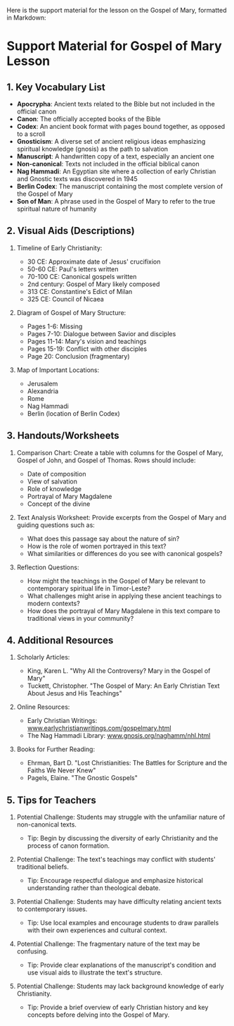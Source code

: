 Here is the support material for the lesson on the Gospel of Mary, formatted in Markdown:

# Support Material for Gospel of Mary Lesson

## 1. Key Vocabulary List

- **Apocrypha**: Ancient texts related to the Bible but not included in the official canon
- **Canon**: The officially accepted books of the Bible
- **Codex**: An ancient book format with pages bound together, as opposed to a scroll
- **Gnosticism**: A diverse set of ancient religious ideas emphasizing spiritual knowledge (gnosis) as the path to salvation
- **Manuscript**: A handwritten copy of a text, especially an ancient one
- **Non-canonical**: Texts not included in the official biblical canon
- **Nag Hammadi**: An Egyptian site where a collection of early Christian and Gnostic texts was discovered in 1945
- **Berlin Codex**: The manuscript containing the most complete version of the Gospel of Mary
- **Son of Man**: A phrase used in the Gospel of Mary to refer to the true spiritual nature of humanity

## 2. Visual Aids (Descriptions)

1. Timeline of Early Christianity:
   - 30 CE: Approximate date of Jesus' crucifixion
   - 50-60 CE: Paul's letters written
   - 70-100 CE: Canonical gospels written
   - 2nd century: Gospel of Mary likely composed
   - 313 CE: Constantine's Edict of Milan
   - 325 CE: Council of Nicaea

2. Diagram of Gospel of Mary Structure:
   - Pages 1-6: Missing
   - Pages 7-10: Dialogue between Savior and disciples
   - Pages 11-14: Mary's vision and teachings
   - Pages 15-19: Conflict with other disciples
   - Page 20: Conclusion (fragmentary)

3. Map of Important Locations:
   - Jerusalem
   - Alexandria
   - Rome
   - Nag Hammadi
   - Berlin (location of Berlin Codex)

## 3. Handouts/Worksheets

1. Comparison Chart:
   Create a table with columns for the Gospel of Mary, Gospel of John, and Gospel of Thomas. Rows should include:
   - Date of composition
   - View of salvation
   - Role of knowledge
   - Portrayal of Mary Magdalene
   - Concept of the divine

2. Text Analysis Worksheet:
   Provide excerpts from the Gospel of Mary and guiding questions such as:
   - What does this passage say about the nature of sin?
   - How is the role of women portrayed in this text?
   - What similarities or differences do you see with canonical gospels?

3. Reflection Questions:
   - How might the teachings in the Gospel of Mary be relevant to contemporary spiritual life in Timor-Leste?
   - What challenges might arise in applying these ancient teachings to modern contexts?
   - How does the portrayal of Mary Magdalene in this text compare to traditional views in your community?

## 4. Additional Resources

1. Scholarly Articles:
   - King, Karen L. "Why All the Controversy? Mary in the Gospel of Mary"
   - Tuckett, Christopher. "The Gospel of Mary: An Early Christian Text About Jesus and His Teachings"

2. Online Resources:
   - Early Christian Writings: www.earlychristianwritings.com/gospelmary.html
   - The Nag Hammadi Library: www.gnosis.org/naghamm/nhl.html

3. Books for Further Reading:
   - Ehrman, Bart D. "Lost Christianities: The Battles for Scripture and the Faiths We Never Knew"
   - Pagels, Elaine. "The Gnostic Gospels"

## 5. Tips for Teachers

1. Potential Challenge: Students may struggle with the unfamiliar nature of non-canonical texts.
   - Tip: Begin by discussing the diversity of early Christianity and the process of canon formation.

2. Potential Challenge: The text's teachings may conflict with students' traditional beliefs.
   - Tip: Encourage respectful dialogue and emphasize historical understanding rather than theological debate.

3. Potential Challenge: Students may have difficulty relating ancient texts to contemporary issues.
   - Tip: Use local examples and encourage students to draw parallels with their own experiences and cultural context.

4. Potential Challenge: The fragmentary nature of the text may be confusing.
   - Tip: Provide clear explanations of the manuscript's condition and use visual aids to illustrate the text's structure.

5. Potential Challenge: Students may lack background knowledge of early Christianity.
   - Tip: Provide a brief overview of early Christian history and key concepts before delving into the Gospel of Mary.
